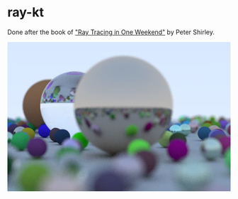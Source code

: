 # ray-kt

Done after the book of ["Ray Tracing in One Weekend"](http://www.realtimerendering.com/raytracing/Ray%20Tracing%20in%20a%20Weekend.pdf) by Peter Shirley.

![alt text](https://raw.githubusercontent.com/Ernyoke/ray-kt/master/ray.jpg)
